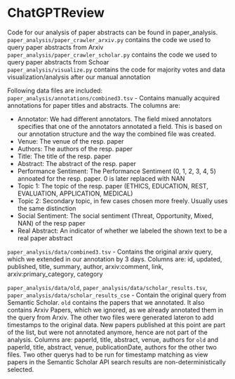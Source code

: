 # ChatGPTReview

Code for our analysis of paper abstracts can be found in paper_analysis.  
`paper_analysis/paper_crawler_arxiv.py` contains the code we used to query paper abstracts from Arxiv  
`paper_analysis/paper_crawler_scholar.py` contains the code we used to query paper abstracts from Schoar  
`paper_analysis/visualize.py` contains the code for majority votes and data visualization/analysis after our manual
annotation


Following data files are included:  
`paper_analysis/annotations/combined3.tsv` - Contains manually acquired annotations for paper titles and abstracts. The columns are:

* Annotator: We had different annotators. The field mixed annotators specifies that one of the annotators annotated a field. This is based on our annotation structure and the way the combined file was created.
* Venue: The venue of the resp. paper
* Authors: The authors of the resp. paper
* Title: The title of the resp. paper
* Abstract: The abstract of the resp. paper
* Performance Sentiment: The Performance Sentiment (0, 1, 2, 3, 4, 5) annoated for the resp. paper. 0 is later replaced with NAN
* Topic 1: The topic of the resp. paper (ETHICS, EDUCATION, REST, EVALUATION, APPLICATION, MEDICAL)
* Topic 2: Secondary topic, in few cases chosen more freely. Usually uses the same distinction
* Social Sentiment: The social sentiment (Threat, Opportunity, Mixed, NAN) of the resp paper
* Real Abstract: An indicator of whether we labeled the shown text to be a real paper abstract

`paper_analysis/data/combined3.tsv` - Contains the original arxiv query, which we extended in our annotation by 3 days.
Columns are: id, updated, published, title, summary, author, arxiv:comment, link, arxiv:primary_category, category

`paper_analysis/data/old`, `paper_analysis/data/scholar_results.tsv`, `paper_analysis/data/scholar_results_cse` - Contain the original query from Semantic Scholar. `old` contains the papers that we annotated. It also contains Arxiv Papers, which we ignored, as we already annotated them in the query from Arxiv. The other two files were generated lateron to add timestamps to the original data. New papers published at this point are part of the list, but were not annotated anymore, hence are not part of the analysis.
Columns are: 	paperId, title, abstract, venue, authors for `old` and 	paperId, title, abstract, venue, publicationDate, authors for the other two files. Two other querys had to be run for timestamp matching as view papers in the Semantic Scholar API search results are non-deterministically selected.

